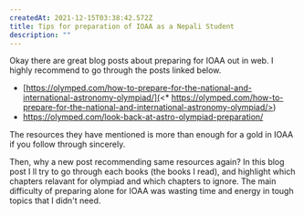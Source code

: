 ```yaml
---
createdAt: 2021-12-15T03:38:42.572Z
title: Tips for preparation of IOAA as a Nepali Student
description: ""
---
```

Okay there are great blog posts about preparing for IOAA out in web. I highly recommend to go through the posts linked below.

* [https://olymped.com/how-to-prepare-for-the-national-and-international-astronomy-olympiad/](<* https://olymped.com/how-to-prepare-for-the-national-and-international-astronomy-olympiad/>)
* <https://olymped.com/look-back-at-astro-olympiad-preparation/>

The resources they have mentioned is more than enough for a gold in IOAA if you follow through sincerely. 

Then, why a new post recommending same resources again? In this blog post I ll try to go through each books (the books I read), and highlight which chapters relavant for olympiad and which chapters to ignore. The main difficulty of preparing alone for IOAA was wasting time and energy in tough topics that I didn't need.